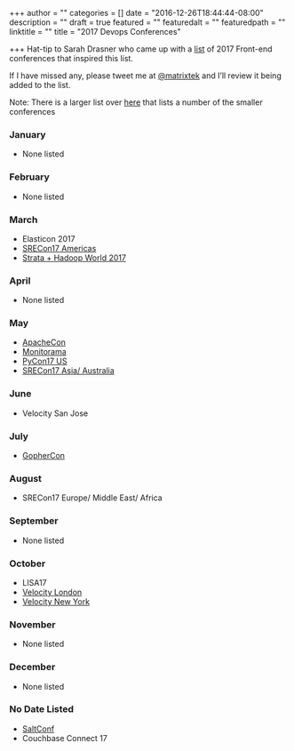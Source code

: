 +++
author = ""
categories = []
date = "2016-12-26T18:44:44-08:00"
description = ""
draft = true
featured = ""
featuredalt = ""
featuredpath = ""
linktitle = ""
title = "2017 Devops Conferences"

+++
Hat-tip to Sarah Drasner who came up with a [list](https://css-tricks.com/guide-2017-conferences/) of 2017 Front-end conferences that inspired this list.

If I have missed any, please tweet me at [@matrixtek](https://twitter.com/matrixtek) and I’ll review it being added to the list.

Note: There is a larger list over [here](http://devopsconferences.org/) that lists a number of the smaller conferences

### January

* None listed

### February

* None listed

### March

* Elasticon 2017
* [SRECon17 Americas](https://www.usenix.org/conference/srecon17americas)
* [Strata + Hadoop World 2017](http://conferences.oreilly.com/strata/strata-ca)

### April

* None listed

### May

* [ApacheCon](http://apachecon.com/)
* [Monitorama](http://monitorama.com/)
* [PyCon17 US](https://us.pycon.org/2017/)
* [SRECon17 Asia/ Australia](https://www.usenix.org/conference/srecon17asia)

### June

* Velocity San Jose

### July

* [GopherCon](http://gophercon.com/)

### August

* SRECon17 Europe/ Middle East/ Africa

### September

* None listed

### October

* LISA17
* [Velocity London](http://conferences.oreilly.com/velocity)
* [Velocity New York](http://conferences.oreilly.com/velocity)

### November

* None listed

### December

* None listed

### No Date Listed

* [SaltConf](http://saltconf.com/)
* Couchbase Connect 17